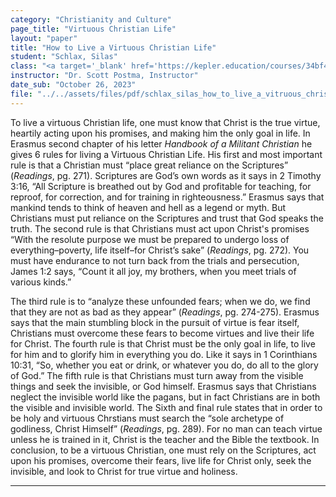 ```yaml
---
category: "Christianity and Culture"
page_title: "Virtuous Christian Life"
layout: "paper"
title: "How to Live a Virtuous Christian Life"
student: "Schlax, Silas"
class: "<a target='_blank' href='https://kepler.education/courses/34bf4262-2f3b-44ec-9726-1aca35360208/'>Christianity and Culture</a>, 12:00 pm EST"
instructor: "Dr. Scott Postma, Instructor"
date_sub: "October 26, 2023"
file: "../../assets/files/pdf/schlax_silas_how_to_live_a_vitruous_christian_life_C&C_week_10_essay.pdf"
---
```


To live a virtuous Christian life, one must know that Christ is the true virtue, heartily acting upon his promises, and making him the only goal in life. In Erasmus second chapter of his letter <i>Handbook of a Militant Christian</i> he gives 6 rules for living a Virtuous Christian Life. His first and most important rule is that a Christian must “place great reliance on the Scriptures” (<i>Readings</i>, pg. 271). Scriptures are God’s own words as it says in 2 Timothy 3:16, “All Scripture is breathed out by God and profitable for teaching, for reproof, for correction, and for training in righteousness.” Erasmus says that mankind tends to think of heaven and hell as a legend or myth. But Christians must put reliance on the Scriptures and trust that God speaks the truth. The second rule is that Christians must act upon Christ's promises “With the resolute purpose we must be prepared to undergo loss of everything–poverty, life itself–for Christ’s sake” (<i>Readings</i>, pg. 272). You must have endurance to not turn back from the trials and persecution, James 1:2 says, “Count it all joy, my brothers, when you meet trials of various kinds.” 

The third rule is to “analyze these unfounded fears; when we do, we find that they are not as bad as they appear” (<i>Readings</i>, pg. 274-275). Erasmus says that the main stumbling block in the pursuit of virtue is fear itself, Christians must overcome these fears to become virtues and live their life for Christ. The fourth rule is that Christ must be the only goal in life, to live for him and to glorify him in everything you do. Like it says in 1 Corinthians 10:31, “So, whether you eat or drink, or whatever you do, do all to the glory of God.” The fifth rule is that Christians must turn away from the visible things and seek the invisible, or God himself. Erasmus says that Christians neglect the invisible world like the pagans, but in fact Christians are in both the visible and invisible world. The Sixth and final rule states that in order to be holy and virtuous Chrstians must search the “sole archetype of godliness, Christ Himself” (<i>Readings</i>, pg. 289). For no man can teach virtue unless he is trained in it, Christ is the teacher and the Bible the textbook. In conclusion, to be a virtuous Christian, one must rely on the Scriptures, act upon his promises, overcome their fears, live life for Christ only, seek the invisible, and look to Christ for true virtue and holiness.


---